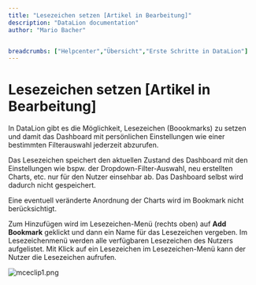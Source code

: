 ```yaml
---
title: "Lesezeichen setzen [Artikel in Bearbeitung]"
description: "DataLion documentation"
author: "Mario Bacher"


breadcrumbs: ["Helpcenter","Übersicht","Erste Schritte in DataLion"]
---
```


# Lesezeichen setzen [Artikel in Bearbeitung]

In DataLion gibt es die Möglichkeit, Lesezeichen (Boookmarks) zu setzen und damit das Dashboard mit persönlichen Einstellungen wie einer bestimmten Filterauswahl jederzeit abzurufen.

Das Lesezeichen speichert den aktuellen Zustand des Dashboard mit den Einstellungen wie bspw. der Dropdown-Filter-Auswahl, neu erstellten Charts, etc. nur für den Nutzer einsehbar ab. Das Dashboard selbst wird dadurch nicht gespeichert. 

Eine eventuell veränderte Anordnung der Charts wird im Bookmark nicht berücksichtigt. 

Zum Hinzufügen wird im Lesezeichen-Menü (rechts oben) auf **Add Bookmark** geklickt und dann ein Name für das Lesezeichen vergeben. Im Lesezeichenmenü werden alle verfügbaren Lesezeichen des Nutzers aufgelistet. Mit Klick auf ein Lesezeichen im Lesezeichen-Menü kann der Nutzer die Lesezeichen aufrufen. 

![mceclip1.png](/img/86245410.png)
